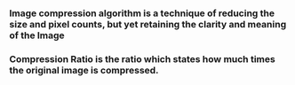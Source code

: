 ### Image compression algorithm is a technique of reducing the size and pixel counts, but yet retaining the clarity and meaning of the Image 
### Compression Ratio is the ratio which states how much times the original image is compressed. 
